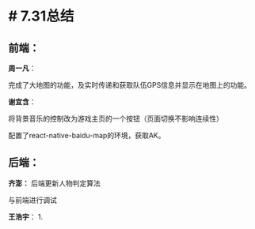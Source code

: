 
# # 7.31总结

## 前端：
**周一凡**：

完成了大地图的功能，及实时传递和获取队伍GPS信息并显示在地图上的功能。

**谢宜含**：

将背景音乐的控制改为游戏主页的一个按钮（页面切换不影响连续性）

配置了react-native-baidu-map的环境，获取AK。

## 后端：
**齐澎：**
后端更新人物判定算法

与前端进行调试

**王浩宇**：
1.




